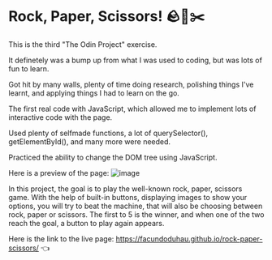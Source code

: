 # Rock, Paper, Scissors! 🪨🧻✂️

This is the third "The Odin Project" exercise.

It definetely was a bump up from what I was used to coding, but was lots of fun to learn.

Got hit by many walls, plenty of time doing research, polishing things I've learnt, and applying things I had to learn on the go.

The first real code with JavaScript, which allowed me to implement lots of interactive code with the page.

Used plenty of selfmade functions, a lot of querySelector(), getElementById(), and many more were needed.

Practiced the ability to change the DOM tree using JavaScript.

Here is a preview of the page:
![image](https://github.com/facundoduhau/rock-paper-scissors/assets/128261681/d9523ba6-fbf6-4790-8767-8b90b5085611)

In this project, the goal is to play the well-known rock, paper, scissors game. With the help of built-in buttons, displaying images to show your options, you will try to beat the machine, that will also be choosing between rock, paper or scissors.
The first to 5 is the winner, and when one of the two reach the goal, a button to play again appears.

Here is the link to the live page:
https://facundoduhau.github.io/rock-paper-scissors/ 👈
